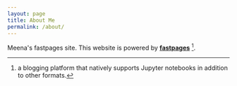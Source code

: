 ```yaml
---
layout: page
title: About Me
permalink: /about/
---
```


Meena's fastpages site. This website is powered by **[fastpages](https://github.com/fastai/fastpages)** [^1].



[^1]:a blogging platform that natively supports Jupyter notebooks in addition to other formats.
